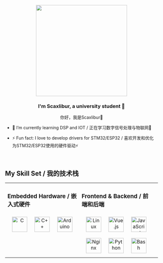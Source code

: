 <div align="center">
<img src="https://s2.loli.net/2025/08/07/erlbIAStE2LxWQV.gif" align="center" height="" width="300" />
</div>  
  

### <div align="center">I'm Scaxlibur, a university student 🚀</div>  
  

<div align="center">你好，我是Scaxlibur🚀</div>  
  

- 🌱 I’m currently learning DSP and IOT / 正在学习数字信号处理与物联网🌱  
  

- ⚡ Fun fact: I love to develop drivers for STM32/ESP32 / 喜欢开发和优化为STM32/ESP32使用的硬件驱动⚡  
  

<br/>  


## My Skill Set / 我的技术栈  
<table><tr><td valign="top" width="50%">



### Embedded Hardware / 嵌入式硬件  
<div align="center">  
<a href="https://www.cprogramming.com/" target="_blank"><img style="margin: 10px" src="https://profilinator.rishav.dev/skills-assets/c-original.svg" alt="C" height="50" /></a>  
<a href="https://www.cplusplus.com/" target="_blank"><img style="margin: 10px" src="https://profilinator.rishav.dev/skills-assets/cplusplus-original.svg" alt="C++" height="50" /></a>  
<a href="https://www.arduino.cc/" target="_blank"><img style="margin: 10px" src="https://profilinator.rishav.dev/skills-assets/arduino.png" alt="Arduino" height="50" /></a>  
</div>

</td><td valign="top" width="50%">



### Frontend & Backend / 前端和后端  
<div align="center">  
<a href="https://www.linux.org/" target="_blank"><img style="margin: 10px" src="https://profilinator.rishav.dev/skills-assets/linux-original.svg" alt="Linux" height="50" /></a>  
<a href="https://vuejs.org/" target="_blank"><img style="margin: 10px" src="https://profilinator.rishav.dev/skills-assets/vuejs-original-wordmark.svg" alt="Vue.js" height="50" /></a>  
<a href="https://www.javascript.com/" target="_blank"><img style="margin: 10px" src="https://profilinator.rishav.dev/skills-assets/javascript-original.svg" alt="JavaScript" height="50" /></a>  
<a href="https://www.nginx.com/" target="_blank"><img style="margin: 10px" src="https://profilinator.rishav.dev/skills-assets/nginx-original.svg" alt="Nginx" height="50" /></a>  
<a href="https://www.python.org/" target="_blank"><img style="margin: 10px" src="https://profilinator.rishav.dev/skills-assets/python-original.svg" alt="Python" height="50" /></a>  
<a href="https://www.gnu.org/software/bash/" target="_blank"><img style="margin: 10px" src="https://profilinator.rishav.dev/skills-assets/gnu_bash-icon.svg" alt="Bash" height="50" /></a>  
</div>

</td><td valign="top" width="50%">

</table>
<br />